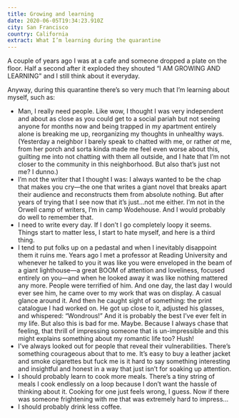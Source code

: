 ```yaml
---
title: Growing and learning
date: 2020-06-05T19:34:23.910Z
city: San Francisco
country: California
extract: What I’m learning during the quarantine
---
```

A couple of years ago I was at a cafe and someone dropped a plate on the floor. Half a second after it exploded they shouted “I AM GROWING AND LEARNING” and I still think about it everyday.

Anyway, during this quarantine there’s so very much that I’m learning about myself, such as: 

- Man, I really need people. Like wow, I thought I was very independent and about as close as you could get to a social pariah but not seeing anyone for months now and being trapped in my apartment entirely alone is breaking me up, reorganizing my thoughts in unhealthy ways. (Yesterday a neighbor I barely speak to chatted with me, or rather _at_ me, from her porch and sorta kinda made me feel even worse about this, guilting me into not chatting with them all outside, and I hate that I’m not closer to the community in this neighborhood. But also that’s just not me? I dunno.)
- I’m not the writer that I thought I was: I always wanted to be the chap that makes you cry—the one that writes a giant novel that breaks apart their audience and reconstructs them from absolute nothing. But after years of trying that I see now that it’s just...not me either. I’m not in the Orwell camp of writers, I’m in camp Wodehouse. And I would probably do well to remember that. 
- I need to write every day. If I don’t I go completely loopy it seems. Things start to matter less, I start to hate myself, and here is a third thing. 
- I tend to put folks up on a pedastal and when I inevitably disappoint them it ruins me. Years ago I met a professor at Reading University and whenever he talked to you it was like you were enveloped in the beam of a giant lighthouse—a great BOOM of attention and loveliness, focused entirely on you—and when he looked away it was like nothing mattered any more. People were terrified of him. And one day, the last day I would ever see him, he came over to my work that was on display. A casual glance around it. And then he caught sight of something: the print catalogue I had worked on. He got up close to it, adjusted his glasses, and whispered: “Wondrous!” And it is probably the best I’ve ever felt in my life. But also this is bad for me. Maybe. Because I always chase that feeling, that thrill of impressing someone that is un-impressible and this might explains something about my romantic life too? Hush!
- I’ve always looked out for people that reveal their vulnerabilities. There’s something courageous about that to me. It’s easy to buy a leather jacket and smoke cigarettes but fuck me is it hard to say something interesting and insightful and honest in a way that just isn’t for soaking up attention.
- I should probably learn to cook more meals. There’s a tiny string of meals I cook endlessly on a loop because I don’t want the hassle of thinking about it. Cooking for one just feels wrong, I guess. Now if there was someone frightening with me that was extremely hard to impress... 
- I should probably drink less coffee. 




